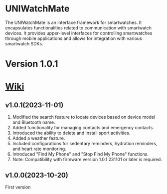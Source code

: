 # UNIWatchMate
The UNIWatchMate is an interface framework for smartwatches. It encapsulates functionalities related to communication with smartwatch devices. It provides upper-level interfaces for controlling smartwatches through mobile applications and allows for integration with various smartwatch SDKs.

# Version 1.0.1

# [Wiki](https://github.com/shenjudev/UNIWatchMate-Android-Sample/wiki)

## v1.0.1(2023-11-01)
1. Modified the search feature to locate devices based on device model and Bluetooth name.
2. Added functionality for managing contacts and emergency contacts.
3. Introduced the ability to delete and install sport activities.
4. Added a weather feature.
5. Included configurations for sedentary reminders, hydration reminders, and heart rate monitoring.
6. Introduced "Find My Phone" and "Stop Find My Phone" functions.
7. Note: Compatibility with firmware version 1.0.1 231101 or later is required.

## v1.0.0(2023-10-20)
First version


